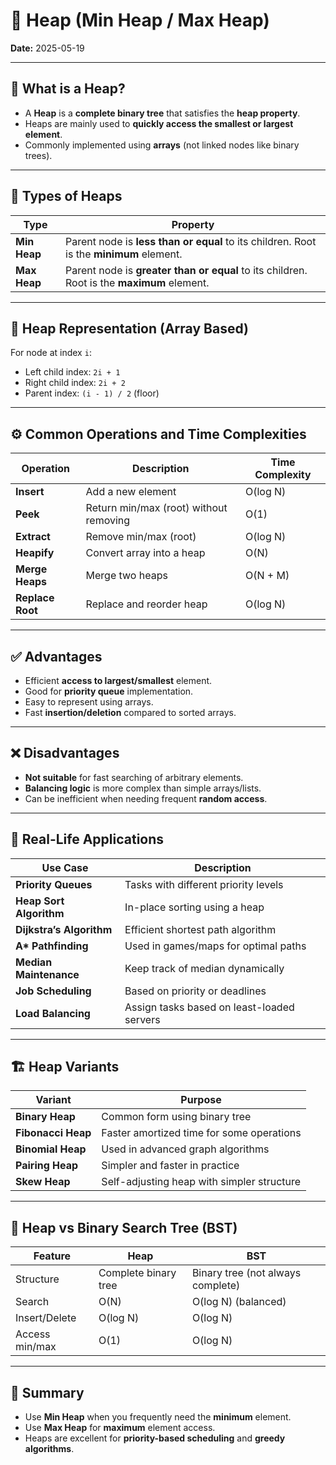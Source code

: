 # 🧱 Heap (Min Heap / Max Heap)

**Date:** 2025-05-19

---

## 📘 What is a Heap?

- A **Heap** is a **complete binary tree** that satisfies the **heap property**.
- Heaps are mainly used to **quickly access the smallest or largest element**.
- Commonly implemented using **arrays** (not linked nodes like binary trees).

---

## 🔄 Types of Heaps

| Type         | Property |
|--------------|----------|
| **Min Heap** | Parent node is **less than or equal** to its children. Root is the **minimum** element. |
| **Max Heap** | Parent node is **greater than or equal** to its children. Root is the **maximum** element. |

---

## 🧠 Heap Representation (Array Based)

For node at index `i`:
- Left child index: `2i + 1`
- Right child index: `2i + 2`
- Parent index: `(i - 1) / 2` (floor)

---

## ⚙️ Common Operations and Time Complexities

| Operation      | Description                            | Time Complexity |
|----------------|----------------------------------------|------------------|
| **Insert**      | Add a new element                      | O(log N) |
| **Peek**        | Return min/max (root) without removing | O(1) |
| **Extract**     | Remove min/max (root)                  | O(log N) |
| **Heapify**     | Convert array into a heap              | O(N) |
| **Merge Heaps** | Merge two heaps                        | O(N + M) |
| **Replace Root**| Replace and reorder heap               | O(log N) |

---

## ✅ Advantages

- Efficient **access to largest/smallest** element.
- Good for **priority queue** implementation.
- Easy to represent using arrays.
- Fast **insertion/deletion** compared to sorted arrays.

---

## ❌ Disadvantages

- **Not suitable** for fast searching of arbitrary elements.
- **Balancing logic** is more complex than simple arrays/lists.
- Can be inefficient when needing frequent **random access**.

---

## 🧩 Real-Life Applications

| Use Case                     | Description |
|------------------------------|-------------|
| **Priority Queues**           | Tasks with different priority levels |
| **Heap Sort Algorithm**       | In-place sorting using a heap |
| **Dijkstra’s Algorithm**      | Efficient shortest path algorithm |
| **A\* Pathfinding**           | Used in games/maps for optimal paths |
| **Median Maintenance**        | Keep track of median dynamically |
| **Job Scheduling**            | Based on priority or deadlines |
| **Load Balancing**            | Assign tasks based on least-loaded servers |

---

## 🏗️ Heap Variants

| Variant             | Purpose |
|---------------------|---------|
| **Binary Heap**      | Common form using binary tree |
| **Fibonacci Heap**   | Faster amortized time for some operations |
| **Binomial Heap**    | Used in advanced graph algorithms |
| **Pairing Heap**     | Simpler and faster in practice |
| **Skew Heap**        | Self-adjusting heap with simpler structure |

---

## 🔁 Heap vs Binary Search Tree (BST)

| Feature         | Heap              | BST                |
|-----------------|-------------------|---------------------|
| Structure       | Complete binary tree | Binary tree (not always complete) |
| Search          | O(N)               | O(log N) (balanced) |
| Insert/Delete   | O(log N)           | O(log N)            |
| Access min/max  | O(1)               | O(log N)            |

---

## 📌 Summary

- Use **Min Heap** when you frequently need the **minimum** element.
- Use **Max Heap** for **maximum** element access.
- Heaps are excellent for **priority-based scheduling** and **greedy algorithms**.

